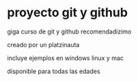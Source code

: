 # proyecto git y github

giga curso de git y github recomendadizimo

creado por un platzinauta 

incluye ejemplos en windows linux y mac

disponible para todas las edades